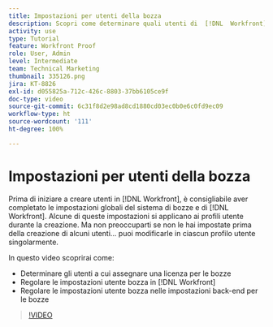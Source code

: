 ```yaml
---
title: Impostazioni per utenti della bozza
description: Scopri come determinare quali utenti di  [!DNL  Workfront]  devono ricevere una licenza per le bozze, quindi modifica le impostazioni utente sia in  [!DNL Workfront]  che nelle impostazioni back-end.
activity: use
type: Tutorial
feature: Workfront Proof
role: User, Admin
level: Intermediate
team: Technical Marketing
thumbnail: 335126.png
jira: KT-8826
exl-id: d055825a-712c-426c-8803-37bb6105ce9f
doc-type: video
source-git-commit: 6c31f8d2e98ad8cd1880cd03ec0b0e6c0fd9ec09
workflow-type: ht
source-wordcount: '111'
ht-degree: 100%

---
```


# Impostazioni per utenti della bozza

Prima di iniziare a creare utenti in [!DNL  Workfront], è consigliabile aver completato le impostazioni globali del sistema di bozze e di [!DNL Workfront]. Alcune di queste impostazioni si applicano ai profili utente durante la creazione. Ma non preoccuparti se non le hai impostate prima della creazione di alcuni utenti... puoi modificarle in ciascun profilo utente singolarmente.


In questo video scoprirai come:

* Determinare gli utenti a cui assegnare una licenza per le bozze
* Regolare le impostazioni utente bozza in [!DNL  Workfront]
* Regolare le impostazioni utente bozza nelle impostazioni back-end per le bozze

>[!VIDEO](https://video.tv.adobe.com/v/335126/?quality=12&learn=on)

<!--
Lean More URLs
-->
